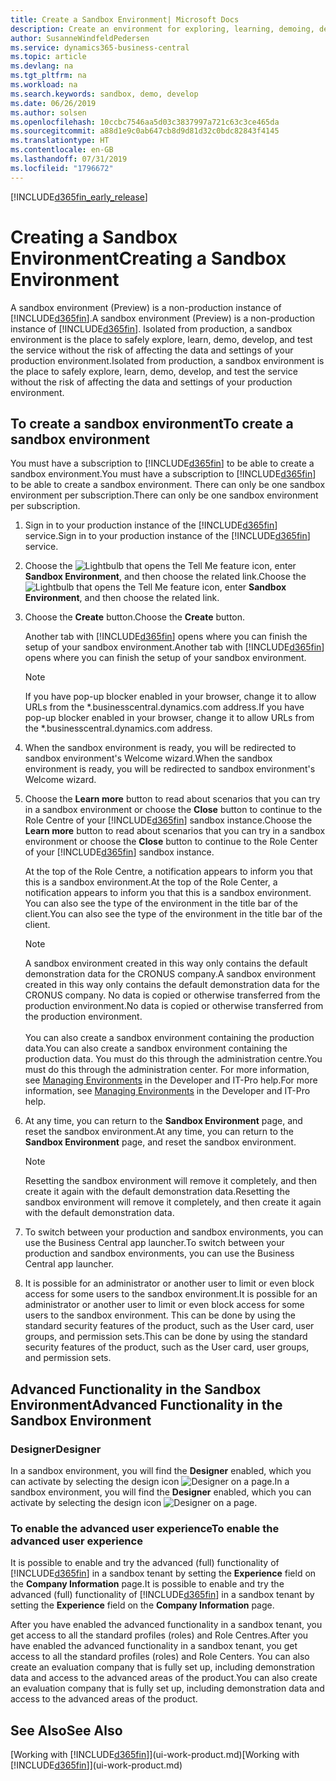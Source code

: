 ```yaml
---
title: Create a Sandbox Environment| Microsoft Docs
description: Create an environment for exploring, learning, demoing, developing, and testing.
author: SusanneWindfeldPedersen
ms.service: dynamics365-business-central
ms.topic: article
ms.devlang: na
ms.tgt_pltfrm: na
ms.workload: na
ms.search.keywords: sandbox, demo, develop
ms.date: 06/26/2019
ms.author: solsen
ms.openlocfilehash: 10ccbc7546aa5d03c3837997a721c63c3ce465da
ms.sourcegitcommit: a88d1e9c0ab647cb8d9d81d32c0bdc82843f4145
ms.translationtype: HT
ms.contentlocale: en-GB
ms.lasthandoff: 07/31/2019
ms.locfileid: "1796672"
---
```

[!INCLUDE[d365fin_early_release](includes/d365fin_early_release.md.md)]

# <a name="creating-a-sandbox-environment"></a><span data-ttu-id="1240e-103">Creating a Sandbox Environment</span><span class="sxs-lookup"><span data-stu-id="1240e-103">Creating a Sandbox Environment</span></span>
<span data-ttu-id="1240e-104">A sandbox environment (Preview) is a non-production instance of [!INCLUDE[d365fin](includes/d365fin_md.md)].</span><span class="sxs-lookup"><span data-stu-id="1240e-104">A sandbox environment (Preview) is a non-production instance of [!INCLUDE[d365fin](includes/d365fin_md.md)].</span></span> <span data-ttu-id="1240e-105">Isolated from production, a sandbox environment is the place to safely explore, learn, demo, develop, and test the service without the risk of affecting the data and settings of your production environment.</span><span class="sxs-lookup"><span data-stu-id="1240e-105">Isolated from production, a sandbox environment is the place to safely explore, learn, demo, develop, and test the service without the risk of affecting the data and settings of your production environment.</span></span>

## <a name="to-create-a-sandbox-environment"></a><span data-ttu-id="1240e-106">To create a sandbox environment</span><span class="sxs-lookup"><span data-stu-id="1240e-106">To create a sandbox environment</span></span>
<span data-ttu-id="1240e-107">You must have a subscription to [!INCLUDE[d365fin](includes/d365fin_md.md)] to be able to create a sandbox environment.</span><span class="sxs-lookup"><span data-stu-id="1240e-107">You must have a subscription to [!INCLUDE[d365fin](includes/d365fin_md.md)] to be able to create a sandbox environment.</span></span> <span data-ttu-id="1240e-108">There can only be one sandbox environment per subscription.</span><span class="sxs-lookup"><span data-stu-id="1240e-108">There can only be one sandbox environment per subscription.</span></span>

1. <span data-ttu-id="1240e-109">Sign in to your production instance of the [!INCLUDE[d365fin](includes/d365fin_md.md)] service.</span><span class="sxs-lookup"><span data-stu-id="1240e-109">Sign in to your production instance of the [!INCLUDE[d365fin](includes/d365fin_md.md)] service.</span></span>

2. <span data-ttu-id="1240e-110">Choose the ![Lightbulb that opens the Tell Me feature](media/ui-search/search_small.png "Tell me what you want to do") icon, enter **Sandbox Environment**, and then choose the related link.</span><span class="sxs-lookup"><span data-stu-id="1240e-110">Choose the ![Lightbulb that opens the Tell Me feature](media/ui-search/search_small.png "Tell me what you want to do") icon, enter **Sandbox Environment**, and then choose the related link.</span></span>
<!-- ![Sandbox Environment Setup](./media/across-sandbox/sandbox-environment-setup.png) -->
3. <span data-ttu-id="1240e-111">Choose the **Create** button.</span><span class="sxs-lookup"><span data-stu-id="1240e-111">Choose the **Create** button.</span></span>  

    <span data-ttu-id="1240e-112">Another tab with [!INCLUDE[d365fin](includes/d365fin_md.md)] opens where you can finish the setup of your sandbox environment.</span><span class="sxs-lookup"><span data-stu-id="1240e-112">Another tab with [!INCLUDE[d365fin](includes/d365fin_md.md)] opens where you can finish the setup of your sandbox environment.</span></span>

    > [!NOTE]  
    >  <span data-ttu-id="1240e-113">If you have pop-up blocker enabled in your browser, change it to allow URLs from the \*.businesscentral.dynamics.com address.</span><span class="sxs-lookup"><span data-stu-id="1240e-113">If you have pop-up blocker enabled in your browser, change it to allow URLs from the \*.businesscentral.dynamics.com address.</span></span>

4. <span data-ttu-id="1240e-114">When the sandbox environment is ready, you will be redirected to sandbox environment's Welcome wizard.</span><span class="sxs-lookup"><span data-stu-id="1240e-114">When the sandbox environment is ready, you will be redirected to sandbox environment's Welcome wizard.</span></span>
<!-- ![Sandbox Welcome Wizard](./media/across-sandbox/sandbox-wizard.png) -->

5. <span data-ttu-id="1240e-115">Choose the **Learn more** button to read about scenarios that you can try in a sandbox environment or choose the **Close** button to continue to the Role Centre of your [!INCLUDE[d365fin](includes/d365fin_md.md)] sandbox instance.</span><span class="sxs-lookup"><span data-stu-id="1240e-115">Choose the **Learn more** button to read about scenarios that you can try in a sandbox environment or choose the **Close** button to continue to the Role Center of your [!INCLUDE[d365fin](includes/d365fin_md.md)] sandbox instance.</span></span>

    <span data-ttu-id="1240e-116">At the top of the Role Centre, a notification appears to inform you that this is a sandbox environment.</span><span class="sxs-lookup"><span data-stu-id="1240e-116">At the top of the Role Center, a notification appears to inform you that this is a sandbox environment.</span></span> <span data-ttu-id="1240e-117">You can also see the type of the environment in the title bar of the client.</span><span class="sxs-lookup"><span data-stu-id="1240e-117">You can also see the type of the environment in the title bar of the client.</span></span>
    <!-- ![Sandbox RoleCenter Notification](./media/across-sandbox/sandbox-rolecenter-notification.png) -->

    > [!NOTE]
    > <span data-ttu-id="1240e-118">A sandbox environment created in this way only contains the default demonstration data for the CRONUS company.</span><span class="sxs-lookup"><span data-stu-id="1240e-118">A sandbox environment created in this way only contains the default demonstration data for the CRONUS company.</span></span> <span data-ttu-id="1240e-119">No data is copied or otherwise transferred from the production environment.</span><span class="sxs-lookup"><span data-stu-id="1240e-119">No data is copied or otherwise transferred from the production environment.</span></span><br /><br />
    > <span data-ttu-id="1240e-120">You can also create a sandbox environment containing the production data.</span><span class="sxs-lookup"><span data-stu-id="1240e-120">You can also create a sandbox environment containing the production data.</span></span> <span data-ttu-id="1240e-121">You must do this through the administration centre.</span><span class="sxs-lookup"><span data-stu-id="1240e-121">You must do this through the administration center.</span></span> <span data-ttu-id="1240e-122">For more information, see [Managing Environments](/business-central/dev-itpro/administration/tenant-admin-center-environments) in the Developer and IT-Pro help.</span><span class="sxs-lookup"><span data-stu-id="1240e-122">For more information, see [Managing Environments](/business-central/dev-itpro/administration/tenant-admin-center-environments) in the Developer and IT-Pro help.</span></span>

6. <span data-ttu-id="1240e-123">At any time, you can return to the **Sandbox Environment** page, and reset the sandbox environment.</span><span class="sxs-lookup"><span data-stu-id="1240e-123">At any time, you can return to the **Sandbox Environment** page, and reset the sandbox environment.</span></span>
    > [!NOTE]  
    >  <span data-ttu-id="1240e-124">Resetting the sandbox environment will remove it completely, and then create it again with the default demonstration data.</span><span class="sxs-lookup"><span data-stu-id="1240e-124">Resetting the sandbox environment will remove it completely, and then create it again with the default demonstration data.</span></span>  

7. <span data-ttu-id="1240e-125">To switch between your production and sandbox environments, you can use the Business Central app launcher.</span><span class="sxs-lookup"><span data-stu-id="1240e-125">To switch between your production and sandbox environments, you can use the Business Central app launcher.</span></span>
<!-- ![Sandbox Dynamics365 Menu](./media/across-sandbox/sandbox-dynamics365-menu.png) -->

8. <span data-ttu-id="1240e-126">It is possible for an administrator or another user to limit or even block access for some users to the sandbox environment.</span><span class="sxs-lookup"><span data-stu-id="1240e-126">It is possible for an administrator or another user to limit or even block access for some users to the sandbox environment.</span></span> <span data-ttu-id="1240e-127">This can be done by using the standard security features of the product, such as the User card, user groups, and permission sets.</span><span class="sxs-lookup"><span data-stu-id="1240e-127">This can be done by using the standard security features of the product, such as the User card, user groups, and permission sets.</span></span>

<!-- ![Sandbox Permission Sets](./media/across-sandbox/sandbox-permission-sets.png) -->

## <a name="advanced-functionality-in-the-sandbox-environment"></a><span data-ttu-id="1240e-128">Advanced Functionality in the Sandbox Environment</span><span class="sxs-lookup"><span data-stu-id="1240e-128">Advanced Functionality in the Sandbox Environment</span></span>
### <a name="designer"></a><span data-ttu-id="1240e-129">Designer</span><span class="sxs-lookup"><span data-stu-id="1240e-129">Designer</span></span>
<span data-ttu-id="1240e-130">In a sandbox environment, you will find the **Designer** enabled, which you can activate by selecting the design icon ![Designer](./media/across-sandbox/sandbox-inclient-design-icon.png) on a page.</span><span class="sxs-lookup"><span data-stu-id="1240e-130">In a sandbox environment, you will find the **Designer** enabled, which you can activate by selecting the design icon ![Designer](./media/across-sandbox/sandbox-inclient-design-icon.png) on a page.</span></span>

<!-- ![In-client Designer](./media/across-sandbox/sandbox-inclient-designer.png) -->

### <a name="to-enable-the-advanced-user-experience"></a><span data-ttu-id="1240e-131">To enable the advanced user experience</span><span class="sxs-lookup"><span data-stu-id="1240e-131">To enable the advanced user experience</span></span>
<span data-ttu-id="1240e-132">It is possible to enable and try the advanced (full) functionality of [!INCLUDE[d365fin](includes/d365fin_md.md)] in a sandbox tenant by setting the **Experience** field on the **Company Information** page.</span><span class="sxs-lookup"><span data-stu-id="1240e-132">It is possible to enable and try the advanced (full) functionality of [!INCLUDE[d365fin](includes/d365fin_md.md)] in a sandbox tenant by setting the **Experience** field on the **Company Information** page.</span></span>

<!-- ![Sandbox Environment Advanced](./media/across-sandbox/sandbox-advanced.png) -->

<!-- ![Sandbox Production](./media/across-sandbox/sandbox-production.png) -->

<span data-ttu-id="1240e-133">After you have enabled the advanced functionality in a sandbox tenant, you get access to all the standard profiles (roles) and Role Centres.</span><span class="sxs-lookup"><span data-stu-id="1240e-133">After you have enabled the advanced functionality in a sandbox tenant, you get access to all the standard profiles (roles) and Role Centers.</span></span> <span data-ttu-id="1240e-134">You can also create an evaluation company that is fully set up, including demonstration data and access to the advanced areas of the product.</span><span class="sxs-lookup"><span data-stu-id="1240e-134">You can also create an evaluation company that is fully set up, including demonstration data and access to the advanced areas of the product.</span></span>

<!-- ![Sandbox New Company](./media/across-sandbox/sandbox-newcompany.png) -->


## <a name="see-also"></a><span data-ttu-id="1240e-135">See Also</span><span class="sxs-lookup"><span data-stu-id="1240e-135">See Also</span></span>
<span data-ttu-id="1240e-136">[Working with [!INCLUDE[d365fin](includes/d365fin_md.md)]](ui-work-product.md)</span><span class="sxs-lookup"><span data-stu-id="1240e-136">[Working with [!INCLUDE[d365fin](includes/d365fin_md.md)]](ui-work-product.md)</span></span>  

